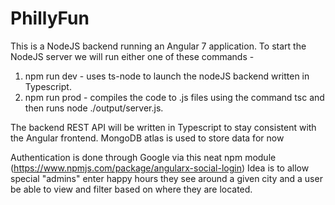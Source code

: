 # PhillyFun

This is a NodeJS backend running an Angular 7 application.
To start the NodeJS server we will run either one of these commands - 
  1. npm run dev - uses ts-node to launch the nodeJS backend written in Typescript.
  2. npm run prod - compiles the code to .js files using the command tsc and then runs node ./output/server.js.
  

The backend REST API will be written in Typescript to stay consistent with the Angular frontend. MongoDB atlas is used to store data for now

Authentication is done through Google via this neat npm module (https://www.npmjs.com/package/angularx-social-login)
Idea is to allow special "admins" enter happy hours they see around a given city and a user be able to view and filter based on where they are located. 
